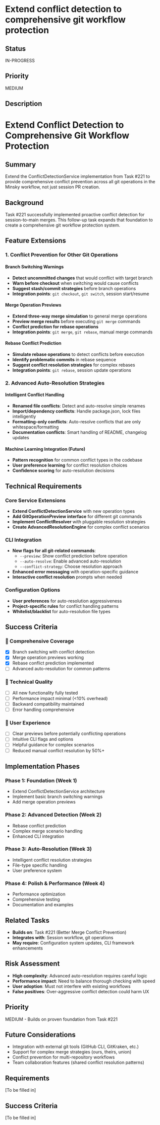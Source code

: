 # Extend conflict detection to comprehensive git workflow protection

## Status

IN-PROGRESS

## Priority

MEDIUM

## Description


# Extend Conflict Detection to Comprehensive Git Workflow Protection

## Summary

Extend the ConflictDetectionService implementation from Task #221 to provide comprehensive conflict prevention across all git operations in the Minsky workflow, not just session PR creation.

## Background

Task #221 successfully implemented proactive conflict detection for session-to-main merges. This follow-up task expands that foundation to create a comprehensive git workflow protection system.

## Feature Extensions

### 1. Conflict Prevention for Other Git Operations

#### Branch Switching Warnings
- **Detect uncommitted changes** that would conflict with target branch
- **Warn before checkout** when switching would cause conflicts  
- **Suggest stash/commit strategies** before branch operations
- **Integration points**: `git checkout`, `git switch`, session start/resume

#### Merge Operation Previews  
- **Extend three-way merge simulation** to general merge operations
- **Preview merge results** before executing `git merge` commands
- **Conflict prediction for rebase operations** 
- **Integration points**: `git merge`, `git rebase`, manual merge commands

#### Rebase Conflict Prediction
- **Simulate rebase operations** to detect conflicts before execution
- **Identify problematic commits** in rebase sequence
- **Suggest conflict resolution strategies** for complex rebases
- **Integration points**: `git rebase`, session update operations

### 2. Advanced Auto-Resolution Strategies

#### Intelligent Conflict Handling
- **Renamed file conflicts**: Detect and auto-resolve simple renames
- **Import/dependency conflicts**: Handle package.json, lock files intelligently  
- **Formatting-only conflicts**: Auto-resolve conflicts that are only whitespace/formatting
- **Documentation conflicts**: Smart handling of README, changelog updates

#### Machine Learning Integration (Future)
- **Pattern recognition** for common conflict types in the codebase
- **User preference learning** for conflict resolution choices
- **Confidence scoring** for auto-resolution decisions

## Technical Requirements

### Core Service Extensions
- **Extend ConflictDetectionService** with new operation types
- **Add GitOperationPreview interface** for different git commands
- **Implement ConflictResolver** with pluggable resolution strategies
- **Create AdvancedResolutionEngine** for complex conflict scenarios

### CLI Integration
- **New flags for all git-related commands**:
  - `--preview`: Show conflict prediction before operation
  - `--auto-resolve`: Enable advanced auto-resolution
  - `--conflict-strategy`: Choose resolution approach
- **Enhanced error messaging** with operation-specific guidance
- **Interactive conflict resolution** prompts when needed

### Configuration Options
- **User preferences** for auto-resolution aggressiveness
- **Project-specific rules** for conflict handling patterns
- **Whitelist/blacklist** for auto-resolution file types

## Success Criteria

### 🎯 Comprehensive Coverage
- [x] Branch switching with conflict detection
- [x] Merge operation previews working
- [x] Rebase conflict prediction implemented
- [ ] Advanced auto-resolution for common patterns

### 🔧 Technical Quality  
- [  ] All new functionality fully tested
- [  ] Performance impact minimal (<10% overhead)
- [  ] Backward compatibility maintained
- [  ] Error handling comprehensive

### 👥 User Experience
- [  ] Clear previews before potentially conflicting operations
- [  ] Intuitive CLI flags and options
- [  ] Helpful guidance for complex scenarios
- [  ] Reduced manual conflict resolution by 50%+

## Implementation Phases

### Phase 1: Foundation (Week 1)
- Extend ConflictDetectionService architecture
- Implement basic branch switching warnings
- Add merge operation previews

### Phase 2: Advanced Detection (Week 2)  
- Rebase conflict prediction
- Complex merge scenario handling
- Enhanced CLI integration

### Phase 3: Auto-Resolution (Week 3)
- Intelligent conflict resolution strategies
- File-type specific handling
- User preference system

### Phase 4: Polish & Performance (Week 4)
- Performance optimization
- Comprehensive testing
- Documentation and examples

## Related Tasks

- **Builds on**: Task #221 (Better Merge Conflict Prevention)
- **Integrates with**: Session workflow, git operations
- **May require**: Configuration system updates, CLI framework enhancements

## Risk Assessment

- **High complexity**: Advanced auto-resolution requires careful logic
- **Performance impact**: Need to balance thorough checking with speed
- **User adoption**: Must not interfere with existing workflows
- **False positives**: Over-aggressive conflict detection could harm UX

## Priority

MEDIUM - Builds on proven foundation from Task #221

## Future Considerations

- Integration with external git tools (GitHub CLI, GitKraken, etc.)
- Support for complex merge strategies (ours, theirs, union)
- Conflict prevention for multi-repository workflows
- Team collaboration features (shared conflict resolution patterns)


## Requirements

[To be filled in]

## Success Criteria

[To be filled in]
